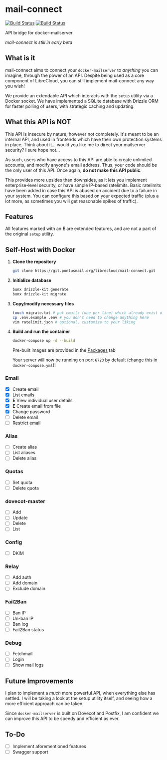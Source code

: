 # mail-connect

[![Build Status](https://git.pontusmail.org/librecloud/mail-connect/actions/workflows/docker.yml/badge.svg)](https://git.pontusmail.org/librecloud/mail-connect/actions/?workflow=docker.yml)
[![Build Status](https://git.pontusmail.org/librecloud/mail-connect/actions/workflows/ci.yml/badge.svg)](https://git.pontusmail.org/librecloud/mail-connect/actions/?workflow=ci.yml)

API bridge for docker-mailserver

*mail-connect is still in early beta*

## What is it

mail-connect aims to connect your `docker-mailserver` to *anything* you can imagine, through the power of an API. Despite being used as a core component of LibreCloud, you can still implement mail-connect any way you wish!

We provide an extendable API which interacts with the `setup` utility via a Docker socket. We have implemented a SQLite database with Drizzle ORM for faster polling of users, with strategic caching and updating.

## What this API is NOT

This API is insecure by nature, however not completely. It's meant to be an internal API, and used in frontends which have their own protection systems in place. Think about it... would you like me to direct your mailserver security? I sure hope not...

As such, users who have access to this API are able to create unlimited accounts, and modify anyone's email address. Thus, your code should be the only user of this API. Once again, **do not make this API public**.

This provides more upsides than downsides, as it lets you implement enterprise-level security, or have simple IP-based ratelimits. Basic ratelimits have been added in case this API is abused on accident due to a failure in your system. You can configure this based on your expected traffic (plus a lot more, as sometimes you will get reasonable spikes of traffic).

## Features

All features marked with an **E** are extended features, and are not a part of the original `setup` utility.

## Self-Host with Docker

1. **Clone the repository**

   ```bash
   git clone https://git.pontusmail.org/librecloud/mail-connect.git
   ```

2. **Initialize database**

   ```bash
   bunx drizzle-kit generate
   bunx drizzle-kit migrate
   ```

3. **Copy/modify necessary files**

   ```bash
   touch migrate.txt # put emails (one per line) which already exist on the server which users can claim
   cp .env.example .env # you don't need to change anything here
   vim ratelimit.json # optional, customize to your liking
   ```

4. **Build and run the container**

   ```bash
   docker-compose up -d --build
   ```

   Pre-built images are provided in the [Packages](https://git.pontusmail.org/librecloud/mail-connect/packages) tab

   Your server will now be running on port `6723` by default (change this in `docker-compose.yml`)!

### Email

- [X] Create email
- [X] List emails
- [X] **E** View individual user details
- [X] **E** Create email from file
- [X] Change password
- [ ] Delete email
- [ ] Restrict email

### Alias

- [ ] Create alias
- [ ] List aliases
- [ ] Delete alias

### Quotas

- [ ] Set quota
- [ ] Delete quota

### dovecot-master

- [ ] Add
- [ ] Update
- [ ] Delete
- [ ] List

### Config

- [ ] DKIM

### Relay

- [ ] Add auth
- [ ] Add domain
- [ ] Exclude domain

### Fail2Ban

- [ ] Ban IP
- [ ] Un-ban IP
- [ ] Ban log
- [ ] Fail2Ban status

### Debug

- [ ] Fetchmail
- [ ] Login
- [ ] Show mail logs

## Future Improvements

I plan to implement a *much* more powerful API, when everything else has settled. I will be taking a look at the setup utility itself, and seeing how a more efficient approach can be taken.

Since `docker-mailserver` is built on Dovecot and Postfix, I am confident we can improve this API to be speedy and efficient as ever.

## To-Do

- [ ] Implement aforementioned features
- [ ] Swagger support

